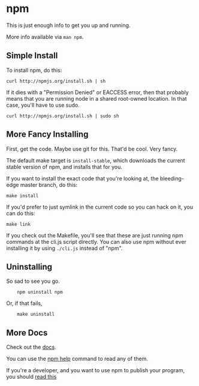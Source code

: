 # npm

This is just enough info to get you up and running.

More info available via `man npm`.

## Simple Install

To install npm, do this:

    curl http://npmjs.org/install.sh | sh

If it dies with a "Permission Denied" or EACCESS error, then that probably
means that you are running node in a shared root-owned location.  In that
case, you'll have to use sudo.

    curl http://npmjs.org/install.sh | sudo sh

## More Fancy Installing

First, get the code.  Maybe use git for this.  That'd be cool.  Very fancy.

The default make target is `install-stable`, which downloads the current stable
version of npm, and installs that for you.

If you want to install the exact code that you're looking at, the bleeding-edge
master branch, do this:

    make install

If you'd prefer to just symlink in the current code so you can hack
on it, you can do this:

    make link

If you check out the Makefile, you'll see that these are just running npm commands
at the cli.js script directly.  You can also use npm without ever installing
it by using `./cli.js` instead of "npm".

## Uninstalling

So sad to see you go.

		npm uninstall npm

Or, if that fails,

		make uninstall

## More Docs

Check out the [docs](http://github.com/isaacs/npm/blob/master/doc/).

You can use the [npm help](http://github.com/isaacs/npm/blob/master/doc/help.md#readme)
command to read any of them.

If you're a developer, and you want to use npm to publish your program,
you should
[read this](http://github.com/isaacs/npm/blob/master/doc/developers.md#readme)
